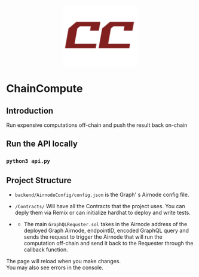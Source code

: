<p align="center">
<img align="center" src="logo.png" width="200">
</p>

# ChainCompute

## Introduction

Run expensive computations off-chain and push the result back on-chain
</br>

## Run the API locally

### `python3 api.py`

## Project Structure
- ```backend/AirnodeConfig/config.json``` is the Graph'
s Airnode config file.

- ```/Contracts/``` Will have all the Contracts that the project uses. You can deply them via Remix or can initialize hardhat to deploy and write tests. 

- - The main `GraphQLRequster.sol` takes in the Airnode address of the deployed Graph Airnode, endpointID, encoded GraphQL query and sends the request to trigger the Airnode that will run the computation off-chain and send it back to the Requester through the callback function.

The page will reload when you make changes.\
You may also see errors in the console.